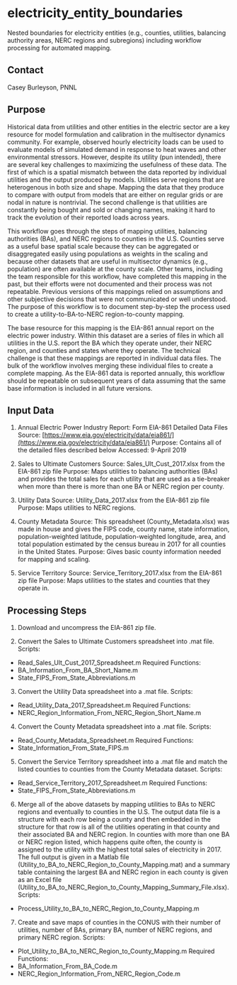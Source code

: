 # electricity_entity_boundaries
Nested boundaries for electricity entities (e.g., counties, utilities, balancing authority areas, NERC regions and subregions) including workflow processing for automated mapping.

## Contact
Casey Burleyson, PNNL

## Purpose
Historical data from utilities and other entities in the electric sector are a key resource for model formulation and calibration in the multisector dynamics community. For example, observed hourly electricity loads can be used to evaluate models of simulated demand in response to heat waves and other environmental stressors. However, despite its utility (pun intended), there are several key challenges to maximizing the usefulness of these data. The first of which is a spatial mismatch between the data reported by individual utilities and the output produced by models. Utilities serve regions that are heterogenous in both size and shape. Mapping the data that they produce to compare with output from models that are either on regular grids or are nodal in nature is nontrivial. The second challenge is that utilities are constantly being bought and sold or changing names, making it hard to track the evolution of their reported loads across years.

This workflow goes through the steps of mapping utilities, balancing authorities (BAs), and NERC regions to counties in the U.S. Counties serve as a useful base spatial scale because they can be aggregated or disaggregated easily using populations as weights in the scaling and because other datasets that are useful in multisector dynamics (e.g., population) are often available at the county scale. Other teams, including the team responsible for this workflow, have completed this mapping in the past, but their efforts were not documented and their process was not repeatable. Previous versions of this mappings relied on assumptions and other subjective decisions that were not communicated or well understood. The purpose of this workflow is to document step-by-step the process used to create a utility-to-BA-to-NERC region-to-county mapping.

The base resource for this mapping is the EIA-861 annual report on the electric power industry. Within this dataset are a series of files in which all utilities in the U.S. report the BA which they operate under, their NERC region, and counties and states where they operate. The technical challenge is that these mappings are reported in individual data files. The bulk of the workflow involves merging these individual files to create a complete mapping. As the EIA-861 data is reported annually, this workflow should be repeatable on subsequent years of data assuming that the same base information is included in all future versions.

## Input Data
1. Annual Electric Power Industry Report: Form EIA-861 Detailed Data Files
Source: [https://www.eia.gov/electricity/data/eia861/](https://www.eia.gov/electricity/data/eia861/)
Purpose: Contains all of the detailed files described below
Accessed: 9-April 2019

2. Sales to Ultimate Customers
Source: Sales_Ult_Cust_2017.xlsx from the EIA-861 zip file
Purpose: Maps utilities to balancing authorities (BAs) and provides the total sales for each utility that are used as a tie-breaker when more than there is more than one BA or NERC region per county.

3. Utility Data
Source: Utility_Data_2017.xlsx from the EIA-861 zip file
Purpose: Maps utilities to NERC regions.

4. County Metadata
Source: This spreadsheet (County_Metadata.xlsx) was made in house and gives the FIPS code, county name, state information, population-weighted latitude, population-weighted longitude, area, and total population estimated by the census bureau in 2017 for all counties in the United States.
Purpose: Gives basic county information needed for mapping and scaling.

5. Service Territory
Source: Service_Territory_2017.xlsx from the EIA-861 zip file
Purpose: Maps utilities to the states and counties that they operate in.

## Processing Steps
1.	Download and uncompress the EIA-861 zip file.

2.	Convert the Sales to Ultimate Customers spreadsheet into .mat file.
Scripts:
  -	Read_Sales_Ult_Cust_2017_Spreadsheet.m
Required Functions:
  -	BA_Information_From_BA_Short_Name.m
  -	State_FIPS_From_State_Abbreviations.m

3.	Convert the Utility Data spreadsheet into a .mat file.
Scripts:
  -	Read_Utility_Data_2017_Spreadsheet.m
Required Functions:
  -	NERC_Region_Information_From_NERC_Region_Short_Name.m

4.	Convert the County Metadata spreadsheet into a .mat file.
Scripts:
  -	Read_County_Metadata_Spreadsheet.m
Required Functions:
  -	State_Information_From_State_FIPS.m

5.	Convert the Service Territory spreadsheet into a .mat file and match the listed counties to counties from the County Metadata dataset.
Scripts:
  -	Read_Service_Territory_2017_Spreadsheet.m
Required Functions:
  -	State_FIPS_From_State_Abbreviations.m

6.	Merge all of the above datasets by mapping utilities to BAs to NERC regions and eventually to counties in the U.S. The output data file is a structure with each row being a county and then embedded in the structure for that row is all of the utilities operating in that county and their associated BA and NERC region. In counties with more than one BA or NERC region listed, which happens quite often, the county is assigned to the utility with the highest total sales of electricity in 2017. The full output is given in a Matlab file (Utility_to_BA_to_NERC_Region_to_County_Mapping.mat) and a summary table containing the largest BA and NERC region in each county is given as an Excel file (Utility_to_BA_to_NERC_Region_to_County_Mapping_Summary_File.xlsx).
Scripts:
  -	Process_Utility_to_BA_to_NERC_Region_to_County_Mapping.m

7.	Create and save maps of counties in the CONUS with their number of utilities, number of BAs, primary BA, number of NERC regions, and primary NERC region.
Scripts:
  -	Plot_Utility_to_BA_to_NERC_Region_to_County_Mapping.m
Required Functions:
  -	BA_Information_From_BA_Code.m
  -	NERC_Region_Information_From_NERC_Region_Code.m
